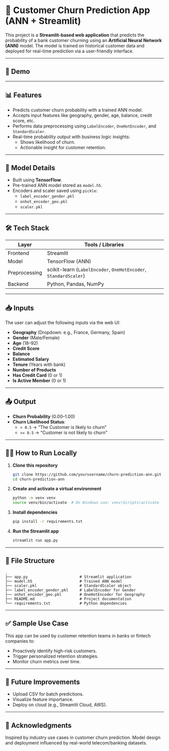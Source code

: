 
# 💼 Customer Churn Prediction App (ANN + Streamlit)

This project is a **Streamlit-based web application** that predicts the probability of a bank customer churning using an **Artificial Neural Network (ANN)** model. The model is trained on historical customer data and deployed for real-time prediction via a user-friendly interface.

---

## 🚀 Demo



---

## 📊 Features

- Predicts customer churn probability with a trained ANN model.
- Accepts input features like geography, gender, age, balance, credit score, etc.
- Performs data preprocessing using `LabelEncoder`, `OneHotEncoder`, and `StandardScaler`.
- Real-time probability output with business logic insights:
  - Shows likelihood of churn.
  - Actionable insight for customer retention.

---

## 🧠 Model Details

- Built using **TensorFlow**.
- Pre-trained ANN model stored as `model.h5`.
- Encoders and scaler saved using `pickle`:
  - `label_encoder_gender.pkl`
  - `onhot_encoder_geo.pkl`
  - `scaler.pkl`

---

## 🛠 Tech Stack

| Layer           | Tools / Libraries                            |
|----------------|-----------------------------------------------|
| Frontend        | Streamlit                                     |
| Model           | TensorFlow (ANN)                              |
| Preprocessing   | scikit-learn (`LabelEncoder`, `OneHotEncoder`, `StandardScaler`) |
| Backend         | Python, Pandas, NumPy                         |

---

## 📥 Inputs

The user can adjust the following inputs via the web UI:

- **Geography** (Dropdown: e.g., France, Germany, Spain)
- **Gender** (Male/Female)
- **Age** (18–92)
- **Credit Score**
- **Balance**
- **Estimated Salary**
- **Tenure** (Years with bank)
- **Number of Products**
- **Has Credit Card** (0 or 1)
- **Is Active Member** (0 or 1)

---

## 📤 Output

- **Churn Probability** (0.00–1.00)
- **Churn Likelihood Status**:
  - `> 0.5` → “The Customer is likely to churn”
  - `<= 0.5` → “Customer is not likely to churn”

---

## 🧑‍💻 How to Run Locally

1. **Clone this repository**

   ```bash
   git clone https://github.com/yourusername/churn-prediction-ann.git
   cd churn-prediction-ann
   ```

2. **Create and activate a virtual environment**

   ```bash
   python -m venv venv
   source venv/bin/activate  # On Windows use: venv\Scripts\activate
   ```

3. **Install dependencies**

   ```bash
   pip install -r requirements.txt
   ```

4. **Run the Streamlit app**

   ```bash
   streamlit run app.py
   ```

---

## 📂 File Structure

```
.
├── app.py                       # Streamlit application
├── model.h5                     # Trained ANN model
├── scaler.pkl                   # StandardScaler object
├── label_encoder_gender.pkl     # LabelEncoder for Gender
├── onhot_encoder_geo.pkl        # OneHotEncoder for Geography
├── README.md                    # Project documentation
└── requirements.txt             # Python dependencies
```

---

## ✅ Sample Use Case

This app can be used by customer retention teams in banks or fintech companies to:

- Proactively identify high-risk customers.
- Trigger personalized retention strategies.
- Monitor churn metrics over time.

---

## 📌 Future Improvements

- Upload CSV for batch predictions.
- Visualize feature importance.
- Deploy on cloud (e.g., Streamlit Cloud, AWS).

---

## 🙌 Acknowledgments

Inspired by industry use cases in customer churn prediction. Model design and deployment influenced by real-world telecom/banking datasets.
